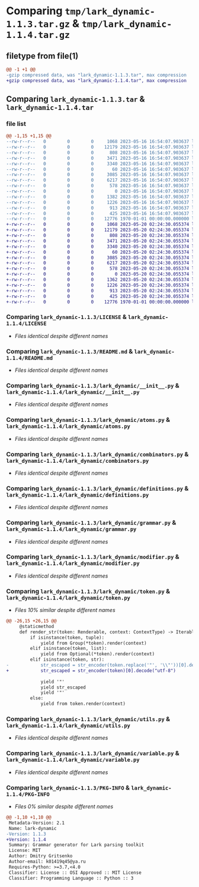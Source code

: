 # Comparing `tmp/lark_dynamic-1.1.3.tar.gz` & `tmp/lark_dynamic-1.1.4.tar.gz`

## filetype from file(1)

```diff
@@ -1 +1 @@
-gzip compressed data, was "lark_dynamic-1.1.3.tar", max compression
+gzip compressed data, was "lark_dynamic-1.1.4.tar", max compression
```

## Comparing `lark_dynamic-1.1.3.tar` & `lark_dynamic-1.1.4.tar`

### file list

```diff
@@ -1,15 +1,15 @@
--rw-r--r--   0        0        0     1068 2023-05-16 16:54:07.903637 lark_dynamic-1.1.3/LICENSE
--rw-r--r--   0        0        0    12179 2023-05-16 16:54:07.903637 lark_dynamic-1.1.3/README.md
--rw-r--r--   0        0        0      808 2023-05-16 16:54:07.903637 lark_dynamic-1.1.3/lark_dynamic/__init__.py
--rw-r--r--   0        0        0     3471 2023-05-16 16:54:07.903637 lark_dynamic-1.1.3/lark_dynamic/atoms.py
--rw-r--r--   0        0        0     3340 2023-05-16 16:54:07.903637 lark_dynamic-1.1.3/lark_dynamic/combinators.py
--rw-r--r--   0        0        0       60 2023-05-16 16:54:07.903637 lark_dynamic-1.1.3/lark_dynamic/constants.py
--rw-r--r--   0        0        0     3085 2023-05-16 16:54:07.903637 lark_dynamic-1.1.3/lark_dynamic/definitions.py
--rw-r--r--   0        0        0     6217 2023-05-16 16:54:07.903637 lark_dynamic-1.1.3/lark_dynamic/grammar.py
--rw-r--r--   0        0        0      578 2023-05-16 16:54:07.903637 lark_dynamic-1.1.3/lark_dynamic/modifier.py
--rw-r--r--   0        0        0        0 2023-05-16 16:54:07.903637 lark_dynamic-1.1.3/lark_dynamic/py.typed
--rw-r--r--   0        0        0     1382 2023-05-16 16:54:07.903637 lark_dynamic-1.1.3/lark_dynamic/token.py
--rw-r--r--   0        0        0     1226 2023-05-16 16:54:07.903637 lark_dynamic-1.1.3/lark_dynamic/utils.py
--rw-r--r--   0        0        0      913 2023-05-16 16:54:07.903637 lark_dynamic-1.1.3/lark_dynamic/variable.py
--rw-r--r--   0        0        0      425 2023-05-16 16:54:07.903637 lark_dynamic-1.1.3/pyproject.toml
--rw-r--r--   0        0        0    12776 1970-01-01 00:00:00.000000 lark_dynamic-1.1.3/PKG-INFO
+-rw-r--r--   0        0        0     1068 2023-05-20 02:24:30.055374 lark_dynamic-1.1.4/LICENSE
+-rw-r--r--   0        0        0    12179 2023-05-20 02:24:30.055374 lark_dynamic-1.1.4/README.md
+-rw-r--r--   0        0        0      808 2023-05-20 02:24:30.055374 lark_dynamic-1.1.4/lark_dynamic/__init__.py
+-rw-r--r--   0        0        0     3471 2023-05-20 02:24:30.055374 lark_dynamic-1.1.4/lark_dynamic/atoms.py
+-rw-r--r--   0        0        0     3340 2023-05-20 02:24:30.055374 lark_dynamic-1.1.4/lark_dynamic/combinators.py
+-rw-r--r--   0        0        0       60 2023-05-20 02:24:30.055374 lark_dynamic-1.1.4/lark_dynamic/constants.py
+-rw-r--r--   0        0        0     3085 2023-05-20 02:24:30.055374 lark_dynamic-1.1.4/lark_dynamic/definitions.py
+-rw-r--r--   0        0        0     6217 2023-05-20 02:24:30.055374 lark_dynamic-1.1.4/lark_dynamic/grammar.py
+-rw-r--r--   0        0        0      578 2023-05-20 02:24:30.055374 lark_dynamic-1.1.4/lark_dynamic/modifier.py
+-rw-r--r--   0        0        0        0 2023-05-20 02:24:30.055374 lark_dynamic-1.1.4/lark_dynamic/py.typed
+-rw-r--r--   0        0        0     1362 2023-05-20 02:24:30.055374 lark_dynamic-1.1.4/lark_dynamic/token.py
+-rw-r--r--   0        0        0     1226 2023-05-20 02:24:30.055374 lark_dynamic-1.1.4/lark_dynamic/utils.py
+-rw-r--r--   0        0        0      913 2023-05-20 02:24:30.055374 lark_dynamic-1.1.4/lark_dynamic/variable.py
+-rw-r--r--   0        0        0      425 2023-05-20 02:24:30.055374 lark_dynamic-1.1.4/pyproject.toml
+-rw-r--r--   0        0        0    12776 1970-01-01 00:00:00.000000 lark_dynamic-1.1.4/PKG-INFO
```

### Comparing `lark_dynamic-1.1.3/LICENSE` & `lark_dynamic-1.1.4/LICENSE`

 * *Files identical despite different names*

### Comparing `lark_dynamic-1.1.3/README.md` & `lark_dynamic-1.1.4/README.md`

 * *Files identical despite different names*

### Comparing `lark_dynamic-1.1.3/lark_dynamic/__init__.py` & `lark_dynamic-1.1.4/lark_dynamic/__init__.py`

 * *Files identical despite different names*

### Comparing `lark_dynamic-1.1.3/lark_dynamic/atoms.py` & `lark_dynamic-1.1.4/lark_dynamic/atoms.py`

 * *Files identical despite different names*

### Comparing `lark_dynamic-1.1.3/lark_dynamic/combinators.py` & `lark_dynamic-1.1.4/lark_dynamic/combinators.py`

 * *Files identical despite different names*

### Comparing `lark_dynamic-1.1.3/lark_dynamic/definitions.py` & `lark_dynamic-1.1.4/lark_dynamic/definitions.py`

 * *Files identical despite different names*

### Comparing `lark_dynamic-1.1.3/lark_dynamic/grammar.py` & `lark_dynamic-1.1.4/lark_dynamic/grammar.py`

 * *Files identical despite different names*

### Comparing `lark_dynamic-1.1.3/lark_dynamic/modifier.py` & `lark_dynamic-1.1.4/lark_dynamic/modifier.py`

 * *Files identical despite different names*

### Comparing `lark_dynamic-1.1.3/lark_dynamic/token.py` & `lark_dynamic-1.1.4/lark_dynamic/token.py`

 * *Files 10% similar despite different names*

```diff
@@ -26,15 +26,15 @@
     @staticmethod
     def render_str(token: Renderable, context: ContextType) -> Iterable[str]:
         if isinstance(token, tuple):
             yield from Group(*token).render(context)
         elif isinstance(token, list):
             yield from Optional(*token).render(context)
         elif isinstance(token, str):
-            str_escaped = str_encoder(token.replace('"', '\\"'))[0].decode("utf-8")
+            str_escaped = str_encoder(token)[0].decode("utf-8")
 
             yield '"'
             yield str_escaped
             yield '"'
         else:
             yield from token.render(context)
```

### Comparing `lark_dynamic-1.1.3/lark_dynamic/utils.py` & `lark_dynamic-1.1.4/lark_dynamic/utils.py`

 * *Files identical despite different names*

### Comparing `lark_dynamic-1.1.3/lark_dynamic/variable.py` & `lark_dynamic-1.1.4/lark_dynamic/variable.py`

 * *Files identical despite different names*

### Comparing `lark_dynamic-1.1.3/PKG-INFO` & `lark_dynamic-1.1.4/PKG-INFO`

 * *Files 0% similar despite different names*

```diff
@@ -1,10 +1,10 @@
 Metadata-Version: 2.1
 Name: lark-dynamic
-Version: 1.1.3
+Version: 1.1.4
 Summary: Grammar generator for Lark parsing toolkit
 License: MIT
 Author: Dmitry Gritsenko
 Author-email: k01419q45@ya.ru
 Requires-Python: >=3.7,<4.0
 Classifier: License :: OSI Approved :: MIT License
 Classifier: Programming Language :: Python :: 3
```

